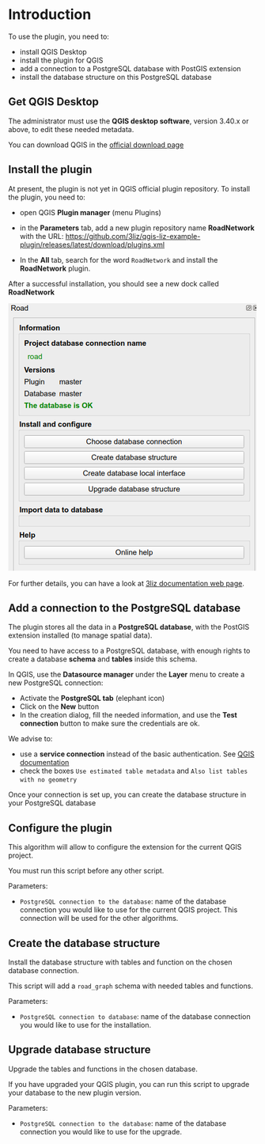 # Introduction

To use the plugin, you need to:

* install QGIS Desktop
* install the plugin for QGIS
* add a connection to a PostgreSQL database with PostGIS extension
* install the database structure on this PostgreSQL database

## Get QGIS Desktop

The administrator must use the **QGIS desktop software**, version 3.40.x or above, to edit these needed metadata.

You can download QGIS in the [official download page](https://qgis.org/fr/site/forusers/download.html)

## Install the plugin

At present, the plugin is not yet in QGIS official plugin repository. To install the plugin, you need to:

* open QGIS **Plugin manager** (menu Plugins)
* in the **Parameters** tab, add a new plugin repository name **RoadNetwork** with the URL: https://github.com/3liz/qgis-liz-example-plugin/releases/latest/download/plugins.xml

* In the **All** tab, search for the word `RoadNetwork` and install the **RoadNetwork** plugin.

After a successful installation, you should see a new dock called **RoadNetwork**

![Dock panel](../media/dock_panel.png)

For further details, you can have a look at [3liz documentation web page](https://3liz.github.io/add_qgis_repository.html).

## Add a connection to the PostgreSQL database

The plugin stores all the data in a **PostgreSQL database**, with the PostGIS extension installed (to manage spatial data).

You need to have access to a PostgreSQL database, with enough rights to create a database **schema** and **tables** inside this schema.

In QGIS, use the **Datasource manager** under the **Layer** menu to create a new PostgreSQL connection:

* Activate the **PostgreSQL tab** (elephant icon)
* Click on the **New** button
* In the creation dialog, fill the needed information, and use the **Test connection** button to make sure the credentials are ok.

We advise to:

* use a **service connection** instead of the basic authentication. See [QGIS documentation](https://docs.qgis.org/3.4/fr/docs/user_manual/managing_data_source/opening_data.html#postgresql-service-connection-file)
* check the boxes `Use estimated table metadata` and `Also list tables with no geometry`

Once your connection is set up, you can create the database structure in your PostgreSQL database

## Configure the plugin

This algorithm will allow to configure the extension for the current QGIS project.

You must run this script before any other script.

Parameters:

* `PostgreSQL connection to the database`: name of the database connection you would like to use for the current QGIS project. This connection will be used for the other algorithms.


## Create the database structure

Install the database structure with tables and function on the chosen database connection.

This script will add a `road_graph` schema with needed tables and functions.

Parameters:

* `PostgreSQL connection to database`: name of the database connection you would like to use for the installation.


## Upgrade database structure

Upgrade the tables and functions in the chosen database.

If you have upgraded your QGIS plugin, you can run this script to upgrade your database to the new plugin version.

Parameters:

* `PostgreSQL connection to the database`: name of the database connection you would like to use for the upgrade.
